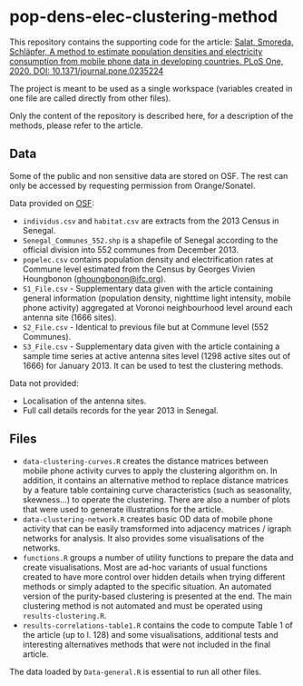 # pop-dens-elec-clustering-method

This repository contains the supporting code for the article: [Salat, Smoreda, Schläpfer, A method to estimate population densities and electricity consumption from mobile phone data in developing countries. PLoS One, 2020. DOI: 10.1371/journal.pone.0235224](https://journals.plos.org/plosone/article?id=10.1371/journal.pone.0235224)

The project is meant to be used as a single workspace (variables created in one file are called directly from other files).

Only the content of the repository is described here, for a description of the methods, please refer to the article.

## Data

Some of the public and non sensitive data are stored on OSF. The rest can only be accessed by requesting permission from Orange/Sonatel.

Data provided on [OSF](https://osf.io/q29a7/):
- `individus.csv` and `habitat.csv` are extracts from the 2013 Census in Senegal.
- `Senegal_Communes_552.shp` is a shapefile of Senegal according to the official division into 552 communes from December 2013.
- `popelec.csv` contains population density and electrification rates at Commune level estimated from the Census by Georges Vivien Houngbonon (ghoungbonon@ifc.org).
- `S1_File.csv` - Supplementary data given with the article containing general information (population density, nighttime light intensity, mobile phone activity) aggregated at Voronoi neighbourhood level around each antenna site (1666 sites).
- `S2_File.csv` - Identical to previous file but at Commune level (552 Communes).
- `S3_File.csv` - Supplementary data given with the article containing a sample time series at active antenna sites level (1298 active sites out of 1666) for January 2013. It can be used to test the clustering methods.

Data not provided:
- Localisation of the antenna sites.
- Full call details records for the year 2013 in Senegal.

## Files

- `data-clustering-curves.R` creates the distance matrices between mobile phone activity curves to apply the clustering algorithm on. In addition, it contains an alternative method to replace distance matrices by a feature table containing curve characteristics (such as seasonality, skewness...) to operate the clustering. There are also a number of plots that were used to generate illustrations for the article. 
- `data-clustering-network.R` creates basic OD data of mobile phone activity that can be easily tramsformed into adjacency matrices / igraph networks for analysis. It also provides some visualisations of the networks.
- `functions.R` groups a number of utility functions to prepare the data and create visualisations. Most are ad-hoc variants of usual functions created to have more control over hidden details when trying different methods or simply adapted to the specific situation. An automated version of the purity-based clustering is presented at the end. The main clustering method is not automated and must be operated using `results-clustering.R`.
- `results-correlations-table1.R` contains the code to compute Table 1 of the article (up to l. 128) and some visualisations, additional tests and interesting alternatives methods that were not included in the final article.

The data loaded by `Data-general.R` is essential to run all other files.

